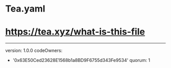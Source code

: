 # Tea.yaml
# https://tea.xyz/what-is-this-file
---
version: 1.0.0
codeOwners:
  - '0x63E50Ced23628E1568b1a8BD9F6755d343Fe9534'
quorum: 1

